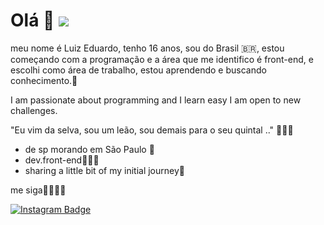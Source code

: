 # Olá 👋 <img src ="dowload/luiz/tenor " >
meu nome é Luiz Eduardo, tenho 16 anos, sou do Brasil 🇧🇷, estou começando com a programação e a área que me identifico é front-end, e escolhi como área de trabalho, estou aprendendo e buscando conhecimento.🧠


I am passionate about programming and I learn easy I am open to new challenges.

"Eu vim da selva, sou um leão, sou demais para o seu quintal .." 🦁🤴🏿

- de sp morando em São Paulo 🌆
- dev.front-end👨🏿‍💻
- sharing a little bit of my initial journey🎯


me siga🤞🏿👇🏿

[![Instagram Badge](https://img.shields.io/badge/-@pretinluiiz-6495ED?style=flat-square&labelColor=6495ED&logo=instagram&logoColor=white&link=https://https://www.instagram.com/pretin_luiiz?r=nametag)](https://www.instagram.com/pretin_luiiz?r=nametag )















